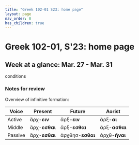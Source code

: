 ```yaml
---
title: "Greek 102-01 S23: home page"
layout: page
nav_order: 0
has_children: true
---
```




# Greek 102-01, S'23: home page



## Week at a glance:  Mar. 27 - Mar. 31

conditions

### Notes for review

Overview of infinitive formation:

| Voice | Present | Future | Aorist |
| --- | --- | --- | --- |
| Active | ἄρχ-**ειν** | ἄρξ-**ειν** | ἅρξ-**αι** |
| Middle | ἄρχ-**εσθαι** | ἄρξ-**εσθαι**  | ἄρξ-**ασθαι** |
| Passive | ἄρχ-**εσθαι** | ἀρχθησ-**εσθαι** | ἀρχθ-**ῆναι** |

